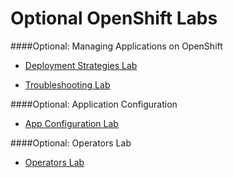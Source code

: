 # Optional OpenShift Labs


####Optional: Managing Applications on OpenShift

   
  - [Deployment Strategies Lab](http://slides-gpte-slides-ibm.apps.na311.openshift.opentlc.com/02_Managing_Applications/02_3_Deployment_Strategies_Lab.html)

  - [Troubleshooting Lab](http://slides-gpte-slides-ibm.apps.na311.openshift.opentlc.com/02_Managing_Applications/02_4_Troubleshooting_Applications_Lab.html)



####Optional: Application Configuration

  - [App Configuration Lab](http://slides-gpte-slides-ibm.apps.na311.openshift.opentlc.com/03_Application_Configuration/03_1_App_Configuration_Lab.html)

  
####Optional: Operators Lab  
  
  - [Operators Lab](http://slides-gpte-slides-ibm.apps.na311.openshift.opentlc.com/06_Operator_Creation/06_1_Operators_Lab.html)